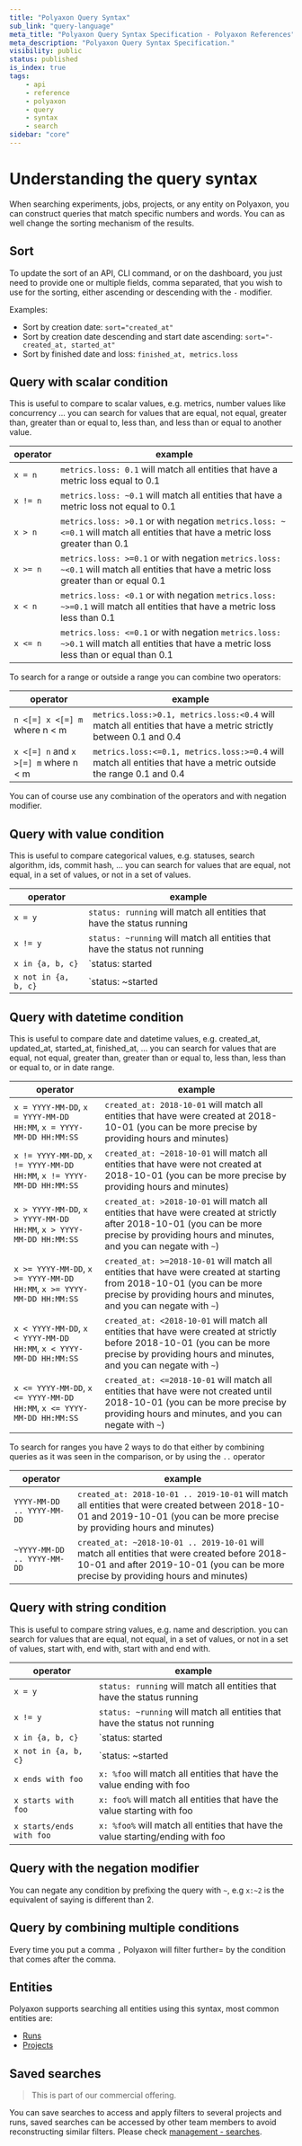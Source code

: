```yaml
---
title: "Polyaxon Query Syntax"
sub_link: "query-language"
meta_title: "Polyaxon Query Syntax Specification - Polyaxon References"
meta_description: "Polyaxon Query Syntax Specification."
visibility: public
status: published
is_index: true
tags:
    - api
    - reference
    - polyaxon
    - query
    - syntax
    - search
sidebar: "core"
---
```


# Understanding the query syntax

When searching experiments, jobs, projects, or any entity on Polyaxon,
you can construct queries that match specific numbers and words.
You can as well change the sorting mechanism of the results.

## Sort

To update the sort of an API, CLI command, or on the dashboard, you just need to provide one or
multiple fields, comma separated, that you wish to use for the sorting, either ascending or descending with the `-` modifier.

Examples:

 * Sort by creation date: `sort="created_at"`
 * Sort by creation date descending and start date ascending: `sort="-created_at, started_at"`
 * Sort by finished date and loss: `finished_at, metrics.loss`

## Query with scalar condition

This is useful to compare to scalar values, e.g. metrics, number values like concurrency ...
you can search for values that are equal, not equal, greater than,
greater than or equal to, less than, and less than or equal to another value.

operator     | example
-------------|------------------
`x = n`      | `metrics.loss: 0.1` will match all entities that have a metric loss equal to 0.1
`x != n`     | `metrics.loss: ~0.1` will match all entities that have a metric loss not equal to 0.1
`x > n`      | `metrics.loss: >0.1` or with negation `metrics.loss: ~<=0.1` will match all entities that have a metric loss greater than 0.1
`x >= n`     | `metrics.loss: >=0.1` or with negation `metrics.loss: ~<0.1` will match all entities that have a metric loss greater than or equal 0.1
`x < n`      | `metrics.loss: <0.1` or with negation `metrics.loss: ~>=0.1` will match all entities that have a metric loss less than 0.1
`x <= n`     | `metrics.loss: <=0.1` or with negation `metrics.loss: ~>0.1` will match all entities that have a metric loss less than or equal than 0.1

To search for a range or outside a range you can combine two operators:

operator                                 | example
-----------------------------------------|------------------
`n <[=] x <[=] m` where n < m            | `metrics.loss:>0.1, metrics.loss:<0.4` will match all entities that have a metric strictly between 0.1 and 0.4
`x <[=] n` and `x >[=] m`  where n < m   | `metrics.loss:<=0.1, metrics.loss:>=0.4` will match all entities that have a metric outside the range 0.1 and 0.4

You can of course use any combination of the operators and with negation modifier.


## Query with value condition

This is useful to compare categorical values, e.g. statuses, search algorithm, ids, commit hash, ...
you can search for values that are equal, not equal, in a set of values, or not in a set of values.


operator               | example
-----------------------|------------------
`x = y`                | `status: running` will match all entities that have the status running
`x != y`               | `status: ~running` will match all entities that have the status not running
`x in {a, b, c}`       | `status: started|building|running` will match all entities that have the status in one of the values started, building, or running
`x not in {a, b, c}`   | `status: ~started|building|running` will match all entities that have the status not in one of the values started, building, or running


## Query with datetime condition

This is useful to compare date and datetime values, e.g. created_at, updated_at, started_at, finished_at, ...
you can search for values that are equal, not equal, greater than, greater than or equal to,
less than, less than or equal to, or in date range.

operator                                                                  | example
--------------------------------------------------------------------------|------------------
`x = YYYY-MM-DD`, `x = YYYY-MM-DD HH:MM`, `x = YYYY-MM-DD HH:MM:SS`       | `created_at: 2018-10-01` will match all entities that have were created at 2018-10-01 (you can be more precise by providing hours and minutes)
`x != YYYY-MM-DD`, `x != YYYY-MM-DD HH:MM`, `x != YYYY-MM-DD HH:MM:SS`    | `created_at: ~2018-10-01` will match all entities that have were not created at 2018-10-01 (you can be more precise by providing hours and minutes)
`x > YYYY-MM-DD`, `x > YYYY-MM-DD HH:MM`, `x > YYYY-MM-DD HH:MM:SS`       | `created_at: >2018-10-01` will match all entities that have were created at strictly after 2018-10-01 (you can be more precise by providing hours and minutes, and you can negate with `~`)
`x >= YYYY-MM-DD`, `x >= YYYY-MM-DD HH:MM`, `x >= YYYY-MM-DD HH:MM:SS`    | `created_at: >=2018-10-01` will match all entities that have were created at starting from 2018-10-01 (you can be more precise by providing hours and minutes, and you can negate with `~`)
`x < YYYY-MM-DD`, `x < YYYY-MM-DD HH:MM`, `x < YYYY-MM-DD HH:MM:SS`       | `created_at: <2018-10-01` will match all entities that have were created at strictly before 2018-10-01 (you can be more precise by providing hours and minutes, and you can negate with `~`)
`x <= YYYY-MM-DD`, `x <= YYYY-MM-DD HH:MM`, `x <= YYYY-MM-DD HH:MM:SS`    | `created_at: <=2018-10-01` will match all entities that have were not created until 2018-10-01 (you can be more precise by providing hours and minutes, and you can negate with `~`)

To search for ranges you have 2 ways to do that either by combining queries as it was seen in the comparison, or by using the `..` operator

operator                     | example
-----------------------------|------------------
`YYYY-MM-DD .. YYYY-MM-DD`   | `created_at: 2018-10-01 .. 2019-10-01` will match all entities that were created between 2018-10-01 and 2019-10-01 (you can be more precise by providing hours and minutes)
`~YYYY-MM-DD .. YYYY-MM-DD`  | `created_at: ~2018-10-01 .. 2019-10-01` will match all entities that were created before 2018-10-01 and after 2019-10-01 (you can be more precise by providing hours and minutes)

## Query with string condition

This is useful to compare string values, e.g. name and description.
you can search for values that are equal, not equal, in a set of values, or not in a set of values, start with, end with, start with and end with.


operator                    | example
----------------------------|------------------
`x = y`                     | `status: running` will match all entities that have the status running
`x != y`                    | `status: ~running` will match all entities that have the status not running
`x in {a, b, c}`            | `status: started|building|running` will match all entities that have the status in one of the values started, building, or running
`x not in {a, b, c}`        | `status: ~started|building|running` will match all entities that have the status not in one of the values started, building, or running
`x ends with foo`           | `x: %foo` will match all entities that have the value ending with foo
`x starts with foo`         | `x: foo%` will match all entities that have the value starting with foo
`x starts/ends with foo`    | `x: %foo%` will match all entities that have the value starting/ending with foo


## Query with the negation modifier

You can negate any condition by prefixing the query with `~`, e.g `x:~2` is the equivalent of saying is different than 2.

## Query by combining multiple conditions

Every time you put a comma `,` Polyaxon will filter further= by the condition that comes after the comma.


## Entities

Polyaxon supports searching all entities using this syntax, most common entities are:

 * [Runs](/docs/core/query-language/runs/)
 * [Projects](/docs/core/query-language/projects/)


## Saved searches

<blockquote class="commercial">This is part of our commercial offering.</blockquote>

You can save searches to access and apply filters to several projects and runs, saved searches can be accessed by other team members to avoid reconstructing similar filters.
Please check [management - searches](/docs/management/ui/searches/).

